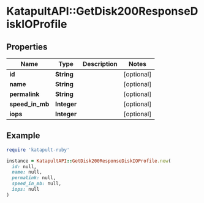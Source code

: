 # KatapultAPI::GetDisk200ResponseDiskIOProfile

## Properties

| Name | Type | Description | Notes |
| ---- | ---- | ----------- | ----- |
| **id** | **String** |  | [optional] |
| **name** | **String** |  | [optional] |
| **permalink** | **String** |  | [optional] |
| **speed_in_mb** | **Integer** |  | [optional] |
| **iops** | **Integer** |  | [optional] |

## Example

```ruby
require 'katapult-ruby'

instance = KatapultAPI::GetDisk200ResponseDiskIOProfile.new(
  id: null,
  name: null,
  permalink: null,
  speed_in_mb: null,
  iops: null
)
```

